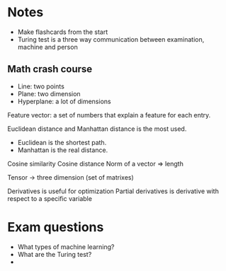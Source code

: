 # Notes
- Make flashcards from the start
- Turing test is a three way communication between examination, machine and person 


## Math crash course
- Line: two points
- Plane: two dimension
- Hyperplane: a lot of dimensions 

Feature vector: a set of numbers that explain a feature for each entry. 

Euclidean distance and Manhattan distance is the most used. 
- Euclidean is the shortest path. 
- Manhattan is the real distance. 

Cosine similarity
Cosine distance
Norm of a vector => length 

Tensor -> three dimension (set of matrixes)

Derivatives is useful for optimization 
Partial derivatives is derivative with respect to a specific variable  


# Exam questions
- What types of machine learning?
- What are the Turing test?
- 